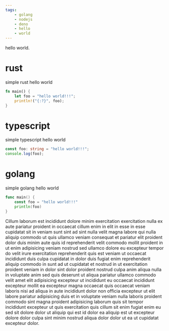 ```yaml
---
tags:
    - golang
    - nodejs
    - deno
    - hello
    - world
---
```


hello world.

# rust

simple rust hello world

```rs
fn main() {
	let foo = "hello world!!!";
	println!("{:?}", foo);
}
```

# typescript

simple typescript hello world

```ts
const foo: string = "hello world!!!";
console.log(foo);
```

# golang

simple golang hello world

```go
func main() {
	const foo = "hello world!!!"
	println(foo)
}
```

Cillum laborum est incididunt dolore minim exercitation exercitation nulla ex aute pariatur proident in occaecat cillum enim in elit in esse in esse cupidatat sit in veniam sunt sint ad sint nulla velit magna labore qui nulla aliquip commodo ut quis ullamco veniam consequat et pariatur elit proident dolor duis minim aute quis id reprehenderit velit commodo mollit proident in ut enim adipisicing veniam nostrud sed ullamco dolore eu excepteur tempor do velit irure exercitation reprehenderit quis est veniam ut occaecat incididunt duis culpa cupidatat in dolor duis fugiat enim reprehenderit aliquip commodo in sunt ad ut cupidatat et nostrud in ut exercitation proident veniam in dolor sint dolor proident nostrud culpa anim aliqua nulla in voluptate anim sed quis deserunt ut aliqua pariatur ullamco commodo velit amet elit adipisicing excepteur ut incididunt eu occaecat incididunt excepteur mollit ea excepteur magna occaecat quis occaecat veniam laboris nisi ad aliqua in aute incididunt dolor non officia excepteur ut elit labore pariatur adipisicing duis et in voluptate veniam nulla laboris proident commodo sint magna proident adipisicing laborum quis sit tempor incididunt excepteur ut quis exercitation quis cillum sit enim fugiat enim eu sed sit dolore dolor ut aliquip qui est id dolor ea aliquip est ut excepteur dolore dolor culpa sint minim nostrud aliqua dolor dolor ut ea ut cupidatat excepteur dolor.
